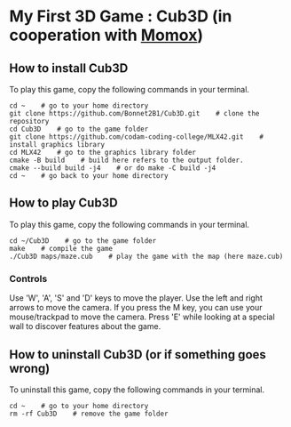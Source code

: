 # My First 3D Game : Cub3D (in cooperation with [Momox](https://github.com/momoox))

## How to install Cub3D

To play this game, copy the following commands in your terminal.

	cd ~    # go to your home directory
	git clone https://github.com/Bonnet2B1/Cub3D.git    # clone the repository
	cd Cub3D    # go to the game folder
	git clone https://github.com/codam-coding-college/MLX42.git    # install graphics library
	cd MLX42    # go to the graphics library folder
	cmake -B build    # build here refers to the output folder.
	cmake --build build -j4    # or do make -C build -j4
	cd ~    # go back to your home directory

## How to play Cub3D

To play this game, copy the following commands in your terminal.

	cd ~/Cub3D    # go to the game folder
	make    # compile the game
	./Cub3D maps/maze.cub    # play the game with the map (here maze.cub)

### Controls

Use 'W', 'A', 'S' and 'D' keys to move the player.
Use the left and right arrows to move the camera.
If you press the M key, you can use your mouse/trackpad to move the camera.
Press 'E' while looking at a special wall to discover features about the game.


## How to uninstall Cub3D (or if something goes wrong)

To uninstall this game, copy the following commands in your terminal.

	cd ~    # go to your home directory
	rm -rf Cub3D    # remove the game folder
